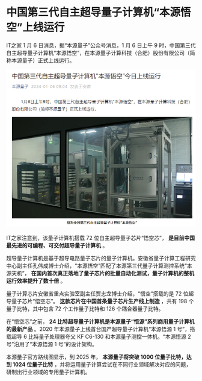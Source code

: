 # 中国第三代自主超导量子计算机“本源悟空”上线运行

IT之家 1 月 6 日消息，据“本源量子”公众号消息，1 月 6 日上午 9
时，中国第三代自主超导量子计算机“本源悟空”，在本源量子计算科技（合肥）股份有限公司（简称本源量子）正式上线运行。

![0176d2c8e1065efdf643e9cb1fe3ac19.jpg](https://raw.githubusercontent.com/qqhsx/qqnews_image/main/2024/01/06/中国第三代自主超导量子计算机“本源悟空”上线运行/0176d2c8e1065efdf643e9cb1fe3ac19.jpg)

IT之家注意到，该量子计算机搭载 72 位自主超导量子芯片“悟空芯”， **是目前中国最先进的可编程、可交付超导量子计算机** 。

超导量子计算机是基于超导电路量子芯片的量子计算机。安徽省量子计算工程研究中心副主任孔伟成博士介绍，“本源悟空”匹配了本源第三代量子计算测控系统“本源天机”，
**在国内首次真正落地了量子芯片的批量自动化测试，量子计算机的整机运行效率提升了数十倍** 。

量子计算芯片安徽省重点实验室副主任贾志龙博士介绍，“悟空”搭载的是 72 位超导量子芯片“悟空芯”。 **这款芯片在中国首条量子芯片生产线上制造** ，共有
198 个量子比特，其中包含 72 个工作量子比特和 126 个耦合器量子比特。

在“悟空芯”之前， **24 比特超导量子计算机是本源量子“悟源”系列商用量子计算机的最新产品** 。2020
年本源量子上线首台国产超导量子计算机“本源悟源 1 号”，搭载超导 6 比特量子处理器夸父 KF C6-130 和本源量子测控一体机。“本源悟源 2
号”沿用了“本源悟源 1 号”的设计架构。

本源量子官方路线图显示，到 2025 年， **本源量子将突破 1000 位量子比特，达到 1024 位量子比特**
，并将运用量子计算尝试在不同行业领域解决对应的问题，研制出行业领域的专用量子计算机。

